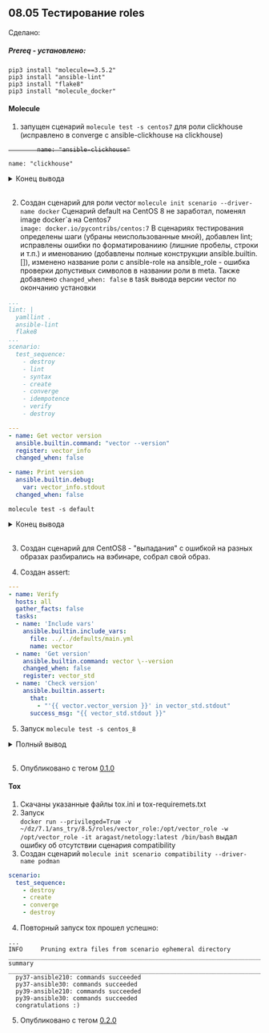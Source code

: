 ## 08.05 Тестирование roles

Сделано:

##### Prereq - установлено:
```shell
pip3 install "molecule==3.5.2"
pip3 install "ansible-lint"
pip3 install "flake8"
pip3 install "molecule_docker"
```
#### Molecule
1) запущен сценарий ```molecule test -s centos7``` для роли clickhouse (исправлено в converge с ansible-clickhouse на clickhouse)

<s>

```
        name: "ansible-clickhouse"
```

</s>

```name: "clickhouse" ```

<details>
        <summary> Конец вывода </summary>

```shell
....

TASK [clickhouse : Config | Create database config] ****************************
skipping: [centos_7] => (item={'name': 'testu1'}) 
skipping: [centos_7] => (item={'name': 'testu2'}) 
skipping: [centos_7] => (item={'name': 'testu3'}) 
skipping: [centos_7] => (item={'name': 'testu4', 'state': 'absent'}) 

TASK [clickhouse : include_tasks] **********************************************
included: /home/vvk/dz/7.1/8.5/roles/clickhouse/tasks/configure/dict.yml for centos_7

TASK [clickhouse : Config | Generate dictionary config] ************************
ok: [centos_7]

TASK [clickhouse : include_tasks] **********************************************
skipping: [centos_7]

PLAY RECAP *********************************************************************
centos_7                   : ok=25   changed=0    unreachable=0    failed=0    skipped=9    rescued=0    ignored=0

INFO     Idempotence completed successfully.
INFO     Running centos_7 > side_effect
WARNING  Skipping, side effect playbook not configured.
INFO     Running centos_7 > verify
INFO     Running Ansible Verifier

PLAY [Verify] ******************************************************************

TASK [Example assertion] *******************************************************
ok: [centos_7] => {
    "changed": false,
    "msg": "All assertions passed"
}

PLAY RECAP *********************************************************************
centos_7                   : ok=1    changed=0    unreachable=0    failed=0    skipped=0    rescued=0    ignored=0

INFO     Verifier completed successfully.
INFO     Running centos_7 > cleanup
WARNING  Skipping, cleanup playbook not configured.
INFO     Running centos_7 > destroy

PLAY [Destroy] *****************************************************************

TASK [Destroy molecule instance(s)] ********************************************
changed: [localhost] => (item=centos_7)

TASK [Wait for instance(s) deletion to complete] *******************************
FAILED - RETRYING: [localhost]: Wait for instance(s) deletion to complete (300 retries left).
changed: [localhost] => (item=centos_7)

TASK [Delete docker networks(s)] ***********************************************

PLAY RECAP *********************************************************************
localhost                  : ok=2    changed=2    unreachable=0    failed=0    skipped=1    rescued=0    ignored=0

INFO     Pruning extra files from scenario ephemeral directory
```

</details>

<br>

2) Создан сценарий для роли vector ```molecule init scenario --driver-name docker```
Сценарий default на CentOS 8 не заработал, поменял image docker`а на Centos7 \
```image: docker.io/pycontribs/centos:7```
В сценариях тестирования определены шаги (убраны неиспользованные мной), добавлен lint; исправлены ошибки по форматированиию (лишние пробелы, строки и т.п.) и именованию (добавлены полные конструкции ansible.builtin.[]), изменено название роли с ansible-role на ansible_role - ошибка проверки допустивых символов в названии роли в meta. Также добавлено ```changed_when: false``` в task вывода версии vector по окончанию установки

```yaml
...
lint: |
  yamllint .
  ansible-lint
  flake8
...
scenario:
  test_sequence:
    - destroy
    - lint
    - syntax
    - create
    - converge
    - idempotence
    - verify
    - destroy

```

```yaml
---
- name: Get vector version
  ansible.builtin.command: "vector --version"
  register: vector_info
  changed_when: false

- name: Print version
  ansible.builtin.debug:
    var: vector_info.stdout
  changed_when: false
```

```molecule test -s default```

<details>
      <summary> Конец вывода </summary>

```shell
....

INFO     Running default > idempotence

PLAY [Converge] ****************************************************************

TASK [Gathering Facts] *********************************************************
ok: [centos_7]

TASK [Include vector_role] *****************************************************

TASK [vector_role : Download vector rpm] ***************************************
ok: [centos_7]

TASK [vector_role : Install vector rpm] ****************************************
ok: [centos_7]

TASK [vector_role : Get vector version] ****************************************
ok: [centos_7]

TASK [vector_role : Print version] *********************************************
ok: [centos_7] => {
    "vector_info.stdout": "vector 0.22.2 (x86_64-unknown-linux-gnu 0024c92 2022-06-15)"
}

PLAY RECAP *********************************************************************
centos_7                   : ok=5    changed=0    unreachable=0    failed=0    skipped=0    rescued=0    ignored=0

INFO     Idempotence completed successfully.
INFO     Running default > verify
INFO     Running Ansible Verifier

PLAY [Verify] ******************************************************************

TASK [Include vars] ************************************************************
ok: [centos_7]

TASK [Get version] *************************************************************
ok: [centos_7]

TASK [Check version] ***********************************************************
ok: [centos_7] => {
    "changed": false,
    "msg": "vector 0.22.2 (x86_64-unknown-linux-gnu 0024c92 2022-06-15)"
}

PLAY RECAP *********************************************************************
centos_7                   : ok=3    changed=0    unreachable=0    failed=0    skipped=0    rescued=0    ignored=0

INFO     Verifier completed successfully.
INFO     Running default > destroy

PLAY [Destroy] *****************************************************************

TASK [Destroy molecule instance(s)] ********************************************
changed: [localhost] => (item=centos_7)

TASK [Wait for instance(s) deletion to complete] *******************************
FAILED - RETRYING: [localhost]: Wait for instance(s) deletion to complete (300 retries left).
changed: [localhost] => (item=centos_7)

TASK [Delete docker networks(s)] ***********************************************

PLAY RECAP *********************************************************************
localhost                  : ok=2    changed=2    unreachable=0    failed=0    skipped=1    rescued=0    ignored=0

INFO     Pruning extra files from scenario ephemeral directory

```
</details>
<br>

3) Создан сценарий для CentOS8 - "выпадания" с ошибкой на разных образах разбирались на вэбинаре, собрал свой образ.

4) Создан assert:
```yaml
---
- name: Verify
  hosts: all
  gather_facts: false
  tasks:
  - name: 'Include vars'
    ansible.builtin.include_vars:
      file: ../../defaults/main.yml
      name: vector
  - name: 'Get version'
    ansible.builtin.command: vector \--version
    changed_when: false
    register: vector_std
  - name: 'Check version'
    ansible.builtin.assert:
      that:
        - "'{{ vector.vector_version }}' in vector_std.stdout"
      success_msg: "{{ vector_std.stdout }}"
```
5) Запуск ```molecule test -s centos_8```
  <details>
      <summary> Полный вывод </summary>

```shell
INFO     centos_8 scenario test matrix: destroy, lint, syntax, create, converge, idempotence, verify, destroy
INFO     Performing prerun with role_name_check=0...
INFO     Set ANSIBLE_LIBRARY=/home/vvk/.cache/ansible-compat/e3fa2b/modules:/home/vvk/.ansible/plugins/modules:/usr/share/ansible/plugins/modules
INFO     Set ANSIBLE_COLLECTIONS_PATH=/home/vvk/.cache/ansible-compat/e3fa2b/collections:/home/vvk/.ansible/collections:/usr/share/ansible/collections
INFO     Set ANSIBLE_ROLES_PATH=/home/vvk/.cache/ansible-compat/e3fa2b/roles:/home/vvk/.ansible/roles:/usr/share/ansible/roles:/etc/ansible/roles
INFO     Using /home/vvk/.cache/ansible-compat/e3fa2b/roles/myownspace.vector_role symlink to current repository in order to enable Ansible to find the role using its expected full name.
INFO     Running centos_8 > destroy
INFO     Sanity checks: 'docker'

PLAY [Destroy] *****************************************************************

TASK [Destroy molecule instance(s)] ********************************************
changed: [localhost] => (item=centos_8)

TASK [Wait for instance(s) deletion to complete] *******************************
FAILED - RETRYING: [localhost]: Wait for instance(s) deletion to complete (300 retries left).
ok: [localhost] => (item=centos_8)

TASK [Delete docker networks(s)] ***********************************************

PLAY RECAP *********************************************************************
localhost                  : ok=2    changed=1    unreachable=0    failed=0    skipped=1    rescued=0    ignored=0

INFO     Running centos_8 > lint
WARNING: PATH altered to include /usr/bin
INFO     Running centos_8 > syntax

playbook: /home/vvk/dz/7.1/ans_try/8.5/roles/vector_role/molecule/centos_8/converge.yml
INFO     Running centos_8 > create

PLAY [Create] ******************************************************************

TASK [Log into a Docker registry] **********************************************
skipping: [localhost] => (item=None) 
skipping: [localhost]

TASK [Check presence of custom Dockerfiles] ************************************
ok: [localhost] => (item={'image': 'bambrino/centos:8', 'name': 'centos_8'})

TASK [Create Dockerfiles from image names] *************************************
changed: [localhost] => (item={'image': 'bambrino/centos:8', 'name': 'centos_8'})

TASK [Discover local Docker images] ********************************************
ok: [localhost] => (item={'diff': [], 'dest': '/home/vvk/.cache/molecule/vector_role/centos_8/Dockerfile_bambrino_centos_8', 'src': '/home/vvk/.ansible/tmp/ansible-tmp-1670407819.008274-196938-221934042038583/source', 'md5sum': 'eb299fe8a2c76b89f8302b3f8ddfbf9e', 'checksum': 'f92a8b343016d31b6400210088fa6f10b5ef8597', 'changed': True, 'uid': 1000, 'gid': 1000, 'owner': 'vvk', 'group': 'vvk', 'mode': '0600', 'state': 'file', 'size': 1046, 'invocation': {'module_args': {'src': '/home/vvk/.ansible/tmp/ansible-tmp-1670407819.008274-196938-221934042038583/source', 'dest': '/home/vvk/.cache/molecule/vector_role/centos_8/Dockerfile_bambrino_centos_8', 'mode': '0600', 'follow': False, '_original_basename': 'Dockerfile.j2', 'checksum': 'f92a8b343016d31b6400210088fa6f10b5ef8597', 'backup': False, 'force': True, 'unsafe_writes': False, 'content': None, 'validate': None, 'directory_mode': None, 'remote_src': None, 'local_follow': None, 'owner': None, 'group': None, 'seuser': None, 'serole': None, 'selevel': None, 'setype': None, 'attributes': None}}, 'failed': False, 'item': {'image': 'bambrino/centos:8', 'name': 'centos_8'}, 'ansible_loop_var': 'item', 'i': 0, 'ansible_index_var': 'i'})

TASK [Build an Ansible compatible image (new)] *********************************
ok: [localhost] => (item=molecule_local/bambrino/centos:8)

TASK [Create docker network(s)] ************************************************

TASK [Determine the CMD directives] ********************************************
ok: [localhost] => (item={'image': 'bambrino/centos:8', 'name': 'centos_8'})

TASK [Create molecule instance(s)] *********************************************
changed: [localhost] => (item=centos_8)

TASK [Wait for instance(s) creation to complete] *******************************
FAILED - RETRYING: [localhost]: Wait for instance(s) creation to complete (300 retries left).
changed: [localhost] => (item={'failed': 0, 'started': 1, 'finished': 0, 'ansible_job_id': '47955819360.197145', 'results_file': '/home/vvk/.ansible_async/47955819360.197145', 'changed': True, 'item': {'image': 'bambrino/centos:8', 'name': 'centos_8'}, 'ansible_loop_var': 'item'})

PLAY RECAP *********************************************************************
localhost                  : ok=7    changed=3    unreachable=0    failed=0    skipped=2    rescued=0    ignored=0

INFO     Running centos_8 > converge

PLAY [Converge] ****************************************************************

TASK [Gathering Facts] *********************************************************
ok: [centos_8]

TASK [Include vector-role] *****************************************************

TASK [vector_role : Download vector rpm] ***************************************
changed: [centos_8]

TASK [vector_role : Install vector rpm] ****************************************
changed: [centos_8]

TASK [vector_role : Get vector version] ****************************************
ok: [centos_8]

TASK [vector_role : Print version] *********************************************
ok: [centos_8] => {
    "vector_info.stdout": "vector 0.22.2 (x86_64-unknown-linux-gnu 0024c92 2022-06-15)"
}

PLAY RECAP *********************************************************************
centos_8                   : ok=5    changed=2    unreachable=0    failed=0    skipped=0    rescued=0    ignored=0

INFO     Running centos_8 > idempotence

PLAY [Converge] ****************************************************************

TASK [Gathering Facts] *********************************************************
ok: [centos_8]

TASK [Include vector-role] *****************************************************

TASK [vector_role : Download vector rpm] ***************************************
ok: [centos_8]

TASK [vector_role : Install vector rpm] ****************************************
ok: [centos_8]

TASK [vector_role : Get vector version] ****************************************
ok: [centos_8]

TASK [vector_role : Print version] *********************************************
ok: [centos_8] => {
    "vector_info.stdout": "vector 0.22.2 (x86_64-unknown-linux-gnu 0024c92 2022-06-15)"
}

PLAY RECAP *********************************************************************
centos_8                   : ok=5    changed=0    unreachable=0    failed=0    skipped=0    rescued=0    ignored=0

INFO     Idempotence completed successfully.
INFO     Running centos_8 > verify
INFO     Running Ansible Verifier

PLAY [Verify] ******************************************************************

TASK [Include vars] ************************************************************
ok: [centos_8]

TASK [Get version] *************************************************************
ok: [centos_8]

TASK [Check version] ***********************************************************
ok: [centos_8] => {
    "changed": false,
    "msg": "vector 0.22.2 (x86_64-unknown-linux-gnu 0024c92 2022-06-15)"
}

PLAY RECAP *********************************************************************
centos_8                   : ok=3    changed=0    unreachable=0    failed=0    skipped=0    rescued=0    ignored=0

INFO     Verifier completed successfully.
INFO     Running centos_8 > destroy

PLAY [Destroy] *****************************************************************

TASK [Destroy molecule instance(s)] ********************************************
changed: [localhost] => (item=centos_8)

TASK [Wait for instance(s) deletion to complete] *******************************
FAILED - RETRYING: [localhost]: Wait for instance(s) deletion to complete (300 retries left).
changed: [localhost] => (item=centos_8)

TASK [Delete docker networks(s)] ***********************************************

PLAY RECAP *********************************************************************
localhost                  : ok=2    changed=2    unreachable=0    failed=0    skipped=1    rescued=0    ignored=0

INFO     Pruning extra files from scenario ephemeral directory

```
</details>
<br>


5) Опубликовано с тегом <a href="https://github.com/Bambrino/vector_role/tree/0.1.0">0.1.0</a>

#### Tox

1) Скачаны указанные файлы tox.ini и tox-requiremets.txt
2) Запуск \
```docker run --privileged=True -v ~/dz/7.1/ans_try/8.5/roles/vector_role:/opt/vector_role -w /opt/vector_role -it aragast/netology:latest /bin/bash``` выдал ошибку об отсутствии сценария compatibility
3) Создан сценарий ```molecule init scenario compatibility --driver-name podman```
```yaml
scenario:
  test_sequence:
    - destroy
    - create
    - converge
    - destroy
```
4) Повторный запуск tox прошел успешно:
```shell
...
INFO     Pruning extra files from scenario ephemeral directory
______________________________________________________________________________________ summary _______________________________________________________________________________________
  py37-ansible210: commands succeeded
  py37-ansible30: commands succeeded
  py39-ansible210: commands succeeded
  py39-ansible30: commands succeeded
  congratulations :)
```
5) Опубликовано с тегом <a href="https://github.com/Bambrino/vector_role/tree/0.2.0">0.2.0</a>
